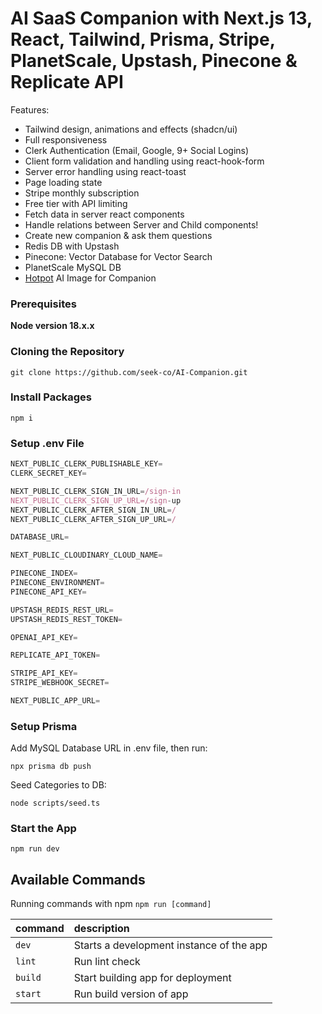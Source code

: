 # AI SaaS Companion with Next.js 13, React, Tailwind, Prisma, Stripe, PlanetScale, Upstash, Pinecone & Replicate API

Features:

- Tailwind design, animations and effects (shadcn/ui)
- Full responsiveness
- Clerk Authentication (Email, Google, 9+ Social Logins)
- Client form validation and handling using react-hook-form
- Server error handling using react-toast
- Page loading state
- Stripe monthly subscription
- Free tier with API limiting
- Fetch data in server react components
- Handle relations between Server and Child components!
- Create new companion & ask them questions
- Redis DB with Upstash
- Pinecone: Vector Database for Vector Search
- PlanetScale MySQL DB
- [Hotpot](https://hotpot.ai/) AI Image for Companion


### Prerequisites

**Node version 18.x.x**

### Cloning the Repository

```shell
git clone https://github.com/seek-co/AI-Companion.git
```

### Install Packages

```shell
npm i
```

### Setup .env File

```js
NEXT_PUBLIC_CLERK_PUBLISHABLE_KEY=
CLERK_SECRET_KEY=

NEXT_PUBLIC_CLERK_SIGN_IN_URL=/sign-in
NEXT_PUBLIC_CLERK_SIGN_UP_URL=/sign-up
NEXT_PUBLIC_CLERK_AFTER_SIGN_IN_URL=/
NEXT_PUBLIC_CLERK_AFTER_SIGN_UP_URL=/

DATABASE_URL=

NEXT_PUBLIC_CLOUDINARY_CLOUD_NAME=

PINECONE_INDEX=
PINECONE_ENVIRONMENT=
PINECONE_API_KEY=

UPSTASH_REDIS_REST_URL=
UPSTASH_REDIS_REST_TOKEN=

OPENAI_API_KEY=

REPLICATE_API_TOKEN=

STRIPE_API_KEY=
STRIPE_WEBHOOK_SECRET=

NEXT_PUBLIC_APP_URL=
```

### Setup Prisma

Add MySQL Database URL in .env file, then run:

```shell
npx prisma db push
```

Seed Categories to DB:

```shell
node scripts/seed.ts
```

### Start the App

```shell
npm run dev
```

## Available Commands

Running commands with npm `npm run [command]`

| command | description                              |
| :------ | :--------------------------------------- |
| `dev`   | Starts a development instance of the app |
| `lint`  | Run lint check                           |
| `build` | Start building app for deployment        |
| `start` | Run build version of app                 |
